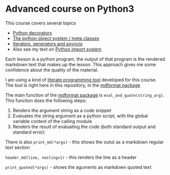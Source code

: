 # Advanced course on Python3

This course covers several topics

- [Python decorators](https://github.com/MoserMichael/python-obj-system/blob/master/decorator.md) 
- [The python object system / meta classes](https://github.com/MoserMichael/python-obj-system/blob/master/python-obj-system.md) 
- [Iterators, generators and asyncio](https://github.com/MoserMichael/python-obj-system/blob/master/gen-iterator.md)
- Also see my text on [Python import system](https://github.com/MoserMichael/pythonimportplayground)

Each lesson is a python program, the output of that program is the rendered markdown text that makes up the lesson. This approach gives me some confidence about the quality of the material.

I am using a kind of [literate programming tool](https://en.wikipedia.org/wiki/Literate_programming) developed for this course.
The tool is right here in this repository, in the [mdformat package](https://github.com/MoserMichael/python-obj-system/tree/master/mdformat)

The main function of the [mdformat package](https://github.com/MoserMichael/python-obj-system/tree/master/mdformat) is ```eval_and_quote(string_arg)```. This function does the following steps:
1. Renders the argument string as a code snippet
2. Evaluates the string argument as a python script, with the global variable context of the calling module
3. Renders the result of evaluating the code (both standard output and standard error)

There is also ```print_md(*args)``` - this shows the outut as a markdown regular text section

```header_md(line, nesting=1)``` - this renders the line as a header

```print_quoted(*args)``` - shows the aguments as markdown quoted text

